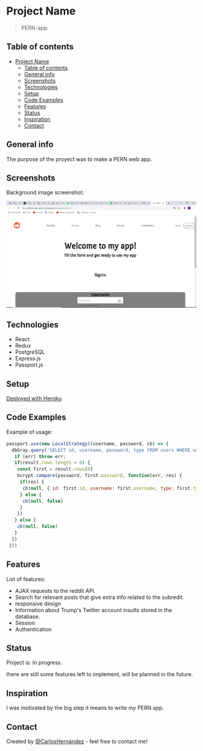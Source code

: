 # Project Name

> PERN-app.

## Table of contents

- [Project Name](#project-name)
  - [Table of contents](#table-of-contents)
  - [General info](#general-info)
  - [Screenshots](#screenshots)
  - [Technologies](#technologies)
  - [Setup](#setup)
  - [Code Examples](#code-examples)
  - [Features](#features)
  - [Status](#status)
  - [Inspiration](#inspiration)
  - [Contact](#contact)

## General info

The purpose of the proyect was to make a PERN web app.

## Screenshots

Background image screenshot:

![Web browser](./Images/screenshot-pern-app.jpeg)

## Technologies

- React
- Redux
- PostgreSQL
- Express.js
- Passport.js

## Setup

[Deployed with Heroku](https://keen-fermat-0de341.netlify.app/)

## Code Examples

Example of usage:

```javascript
passport.use(new LocalStrategy((username, password, cb) => {
  dbGray.query('SELECT id, username, password, type FROM users WHERE username=$1', [username], (err, result) => {
   if (err) throw err;
   if(result.rows.length > 0) {
    const first = result.rows[0]
    bcrypt.compare(password, first.password, function(err, res) {
     if(res) {
      cb(null, { id: first.id, username: first.username, type: first.type })
     } else {
      cb(null, false)
     }
    })
   } else {
    cb(null, false)
   }
  })
 }))
```

## Features

List of features:

- AJAX requests to the reddit API.
- Search for relevant posts that give extra info related to the subredit.
- responsive design
- Information about Trump's Twitter account insults stored in the database.
- Session
- Authentication

## Status

Project is: In progress.

there are still some features left to implement, will be planned in the future.

## Inspiration

I was motivated by the big step it means to write my PERN app.

## Contact

Created by [@CarlosHernández](https://linkedin.com/in/carlos-manuel-hernández-consuegra-42975a189) - feel free to contact me!
